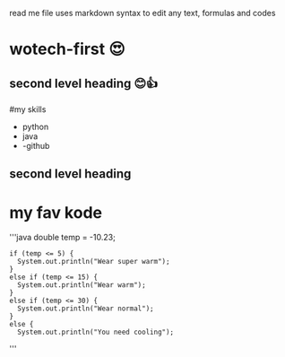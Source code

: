 read me file uses markdown syntax to edit any text, formulas and codes

# wotech-first 😍

## second level heading 😊👍
#my skills
- python
- java
- -github

## second level heading


# my fav kode

'''java
  double temp = -10.23;

    if (temp <= 5) {
      System.out.println("Wear super warm");
    }
    else if (temp <= 15) {
      System.out.println("Wear warm");
    }
    else if (temp <= 30) {
      System.out.println("Wear normal");
    }
    else {
      System.out.println("You need cooling");
'''
